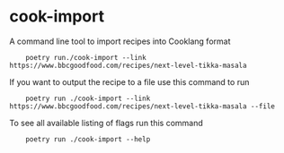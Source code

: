 # cook-import
A command line tool to import recipes into Cooklang format

```
    poetry run./cook-import --link https://www.bbcgoodfood.com/recipes/next-level-tikka-masala
```
If you want to output the recipe to a file use this command to run

```
    poetry run ./cook-import --link https://www.bbcgoodfood.com/recipes/next-level-tikka-masala --file
```

To see all available listing of flags run this command
```
    poetry run ./cook-import --help
```

